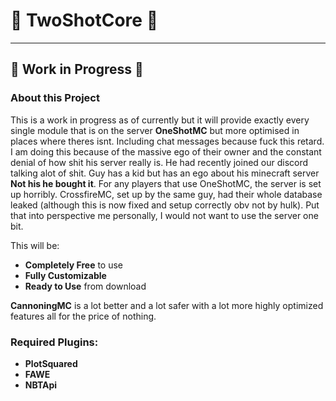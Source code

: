# 🌟 TwoShotCore 🌟

---

## 🚧 Work in Progress 🚧

###  About this Project

This is a work in progress as of currently but it will provide exactly every single module that is on the server **OneShotMC** but more optimised in places where theres isnt. Including chat messages because fuck this retard. 
I am doing this because of the massive ego of their owner and the constant denial of how shit his server really is. He had recently joined our discord talking alot of shit. Guy has a kid but has an ego about his minecraft server **Not his he bought it**.
For any players that use OneShotMC, the server is set up horribly. CrossfireMC, set up by the same guy, had their whole database leaked (although this is now fixed and setup correctly obv not by hulk). Put that into perspective me personally, I would not want to use the server one bit.


This will be:
- **Completely Free** to use
- **Fully Customizable**
- **Ready to Use** from download

**CannoningMC** is a lot better and a lot safer with a lot more highly optimized features all for the price of nothing.

###  Required Plugins:

- **PlotSquared**
- **FAWE**
- **NBTApi**
